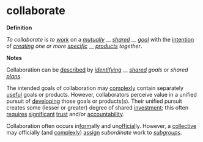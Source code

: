 # collaborate

**Definition**

_To collaborate_ is _to_ [_work_](https://github.com/gcassel/Modular-Organization-Terminology/blob/master/terms/work.md) on a [_mutually_](https://github.com/gcassel/Modular-Organization-Terminology/blob/master/terms/mutual.md) __ [_shared_](https://github.com/gcassel/Modular-Organization-Terminology/blob/master/terms/share.md) __ [_goal_](https://github.com/gcassel/Modular-Organization-Terminology/blob/master/terms/goal.md) with the [intention](https://github.com/gcassel/Modular-Organization-Terminology/blob/master/terms/intend.md) of [_creating_](https://github.com/gcassel/Modular-Organization-Terminology/blob/master/terms/create.md) _one or more_ [_specific_](https://github.com/gcassel/Modular-Organization-Terminology/blob/master/terms/specific.md) __ [_products_](https://github.com/gcassel/Modular-Organization-Terminology/blob/master/terms/product.md) _together_.

**Notes**

Collaboration can be [described](https://github.com/gcassel/Modular-Organization-Terminology/blob/master/terms/describe.md) by [_identifying_](https://github.com/gcassel/Modular-Organization-Terminology/blob/master/terms/identify.md) __ [_shared_](https://github.com/gcassel/Modular-Organization-Terminology/blob/master/terms/common.md) _goals_ or _shared_ [_plans_](https://github.com/gcassel/Modular-Organization-Terminology/blob/master/terms/plan.md).

The intended goals of collaboration may [complexly](https://github.com/gcassel/Modular-Organization-Terminology/blob/master/terms/complexity.md) contain separately [useful](https://github.com/gcassel/Modular-Organization-Terminology/blob/master/terms/use.md) goals or products. However, collaborators perceive value in a unified pursuit of [developing](https://github.com/gcassel/Modular-Organization-Terminology/blob/master/terms/develop.md) those goals or products(s). Their unified pursuit creates some (lesser or greater) degree of shared [investment](https://github.com/gcassel/Modular-Organization-Terminology/blob/master/terms/invest.md); this often [requires](https://github.com/gcassel/Modular-Organization-Terminology/blob/master/terms/require.md) [significant](https://github.com/gcassel/Modular-Organization-Terminology/blob/master/terms/significance.md) [trust](https://github.com/gcassel/Modular-Organization-Terminology/blob/master/terms/trust.md) and/or [accountability](https://github.com/gcassel/Modular-Organization-Terminology/blob/master/terms/accountability.md).

Collaboration often occurs in[form](https://github.com/gcassel/Modular-Organization-Terminology/blob/master/terms/form.md)ally and un[official](https://github.com/gcassel/Modular-Organization-Terminology/blob/master/terms/official.md)ly. However, a [collective](https://github.com/gcassel/Modular-Organization-Terminology/blob/master/terms/collective.md) may officially (and [complexly](https://github.com/gcassel/Modular-Organization-Terminology/blob/master/terms/complex.md)) [assign](https://github.com/gcassel/Modular-Organization-Terminology/blob/master/terms/assign.md) _subordinate_ work to [_subgroups_](https://github.com/gcassel/Modular-Organization-Terminology/blob/master/terms/substructure.md).
